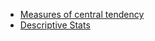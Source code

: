 - [Measures of central tendency](https://statistics.laerd.com/statistical-guides/measures-central-tendency-mean-mode-median.php)
- [Descriptive Stats](http://onlinestatbook.com/2/introduction/descriptive.html)
